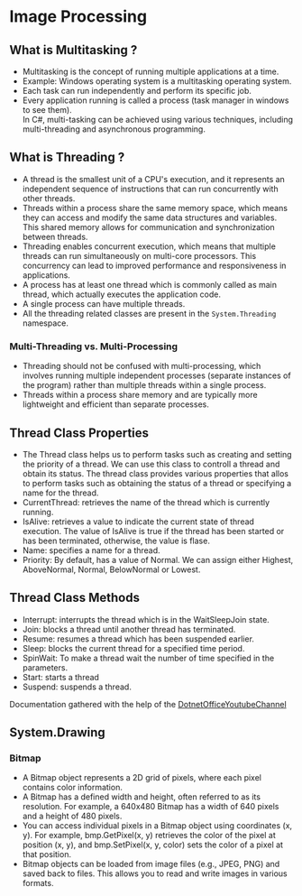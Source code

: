 # Image Processing
## What is Multitasking ?
* Multitasking is the concept of running multiple applications at a time.
* Example: Windows operating system is a multitasking operating system.
* Each task can run independently and perform its specific job.
* Every application running is called a process (task manager in windows to see them).<br>
In C#, multi-tasking can be achieved using various techniques, including multi-threading and asynchronous programming.

## What is Threading ?
* A thread is the smallest unit of a CPU's execution, and it represents an independent sequence of instructions that can run concurrently with other threads.
* Threads within a process share the same memory space, which means they can access and modify the same data structures and variables. This shared memory allows for communication and synchronization between threads.
* Threading enables concurrent execution, which means that multiple threads can run simultaneously on multi-core processors. This concurrency can lead to improved performance and responsiveness in applications.
* A process has at least one thread which is commonly called as main thread, which actually executes the application code.
* A single process can have multiple threads.
* All the threading related classes are present in the `System.Threading` namespace.

### Multi-Threading vs. Multi-Processing
* Threading should not be confused with multi-processing, which involves running multiple independent processes (separate instances of the program) rather than multiple threads within a single process.
* Threads within a process share memory and are typically more lightweight and efficient than separate processes.<br>

## Thread Class Properties
* The Thread class helps us to perform tasks such as creating and setting the priority of a thread. We can use this class to controll a thread and obtain its status. The thread class provides various properties that allos to perform tasks such as obtaining the status of a thread or specifying a name for the thread.
* CurrentThread: retrieves the name of the thread which is currently running.
* IsAlive: retrieves a value to indicate the current state of thread execution. The value of IsAlive is true if the thread has been started or has been terminated, otherwise, the value is flase.
* Name: specifies a name for a thread.
* Priority: By default, has a value of Normal. We can assign either Highest, AboveNormal, Normal, BelowNormal or Lowest.

## Thread Class Methods
* Interrupt: interrupts the thread which is in the WaitSleepJoin state.
* Join: blocks a thread until another thread has terminated.
* Resume: resumes a thread which has been suspended earlier.
* Sleep: blocks the current thread for a specified time period.
* SpinWait: To make a thread wait the number of time specified in the parameters.
* Start: starts a thread
* Suspend: suspends a thread.<br>


Documentation gathered with the help of the [DotnetOfficeYoutubeChannel](https://www.youtube.com/@TheDotNetOffice)

## System.Drawing
### Bitmap
* A Bitmap object represents a 2D grid of pixels, where each pixel contains color information.
* A Bitmap has a defined width and height, often referred to as its resolution. For example, a 640x480 Bitmap has a width of 640 pixels and a height of 480 pixels.
* You can access individual pixels in a Bitmap object using coordinates (x, y). For example, bmp.GetPixel(x, y) retrieves the color of the pixel at position (x, y), and bmp.SetPixel(x, y, color) sets the color of a pixel at that position.
 * Bitmap objects can be loaded from image files (e.g., JPEG, PNG) and saved back to files. This allows you to read and write images in various formats.